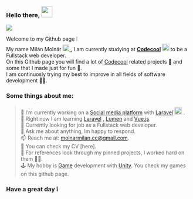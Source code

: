 ### Hello there, <img src="https://raw.githubusercontent.com/MartinHeinz/MartinHeinz/master/wave.gif" width="30px">
![](https://img.shields.io/badge/Awesome-passed-informational?style=flat&logo=<LOGO_NAME>&logoColor=white&color=2bbc8a)

Welcome to my Github page :grey_exclamation: <br>
My name Milán Molnár <a href="https://www.linkedin.com/in/mil%C3%A1n-moln%C3%A1r-4467411b4/">
  <img alt="linkedin" width="18px" src="https://cdn.jsdelivr.net/npm/simple-icons@v3/icons/linkedin.svg" />
</a>, I am currently studying at <b> [Codecool] <img style="margin-top: 4px" alt="CC logo" width="20px" src="https://scontent.fbud4-1.fna.fbcdn.net/v/t1.0-9/93209525_2697203353843882_8433511672626282496_n.png?_nc_cat=1&_nc_sid=85a577&_nc_ohc=vh2yVauYB2gAX_q0m8h&_nc_ht=scontent.fbud4-1.fna&oh=32fbdb89e5bb1e0841b1a1509edbb258&oe=5F8CA924" /> </b> to be a Fullstack web developer. <br>
On this Github page you will find a lot of [Codecool] related projects :notebook_with_decorative_cover: and some that I made just for fun :tada:. <br>
I am continuosly trying my best to improve in all fields of software development :weight_lifting_man:. <br>

### Some things about me:
> 🔭 I’m currently working on a [Social media platform] with [Laravel] <img style="margin-top: 4px" alt="CC logo" width="20px" src="https://icon-library.com/images/3b726bf19d.png" /> .<br>
> 🌱 Right now I am learning [Laravel] , [Lumen] and [Vue.js].<br>
>:necktie: Currently looking for job as a Fullstack web developer.<br>
> 💬 Ask me about anything, Im happy to respond.<br>
> 📫 Reach me at: molnarmilan.cc@gmail.com.<br>
> :page_with_curl: You can check my CV [here].<br>
> :open_file_folder: For references look through my pinned projects, I worked hard on them :weight_lifting_man:. <br>
> :joystick: My hobby is [Game] development with [Unity]. You check my games on this github page. <br>
### Have a great day :grey_exclamation:

[//]: #
   [Codecool]: <https://codecool.com/hu/>
   [Github]: <https://github.com/>
   [Bootstrap]: <https://getbootstrap.com/>
   [jQuery]: <http://jquery.com>
   [Laravel]: <https://laravel.com/>
   [Php]: <https://www.php.net/>
   [PHP storm]: <https://www.jetbrains.com/phpstorm/>
   [Vue.js]: <https://vuejs.org/>
   [Lumen]: <https://lumen.laravel.com/>
   [Social media platform]: <https://github.com/MilanMolnar/Laravel-socialmedia-project>
   [Messenger app]: <https://github.com/MilanMolnar/Vue-messenger-app>
   [Unity]: <https://unity.com/>
   [Game]: <https://bit.ly/2W1nyI2>
   
   
